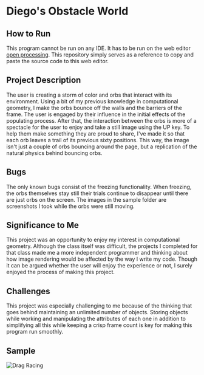 # Diego's Obstacle World

## How to Run
This program cannot be run on any IDE. It has to be run on the web editor [open processing](openprocessing.org/). This repository simply serves as a reference to copy and paste the source code to this web editor.

## Project Description
The user is creating a storm of color and orbs that interact with its environment. Using a bit of my previous knowledge in computational geometry, I make the orbs bounce off the walls and the barriers of the frame. The user is engaged by their influence in the initial effects of the populating process. After that, the interaction between the orbs is more of a spectacle for the user to enjoy and take a still image using the UP key. To help them make something they are proud to share, I've made it so that each orb leaves a trail of its previous sixty positions. This way, the image isn't just a couple of orbs bouncing around the page, but a replication of the natural physics behind bouncing orbs.

## Bugs
The only known bugs consist of the freezing functionality. When freezing, the orbs themselves stay still their trials continue to disappear until there are just orbs on the screen. The images in the sample folder are screenshots I took while the orbs were still moving. 

## Significance to Me
This project was an opportunity to enjoy my interest in computational geometry. Although the class itself was difficult, the projects I completed for that class made me a more independent programmer and thinking about how image rendering would be affected by the way I write my code. Though it can be argued whether the user will enjoy the experience or not, I surely enjoyed the process of making this project. 

## Challenges
This project was especially challenging to me because of the thinking that goes behind maintaining an unlimited number of objects. Storing objects while working and manipulating the attributes of each one in addition to simplifying all this while keeping a crisp frame count is key for making this program run smoothly.

## Sample
![Drag Racing](Dragster.jpg)

